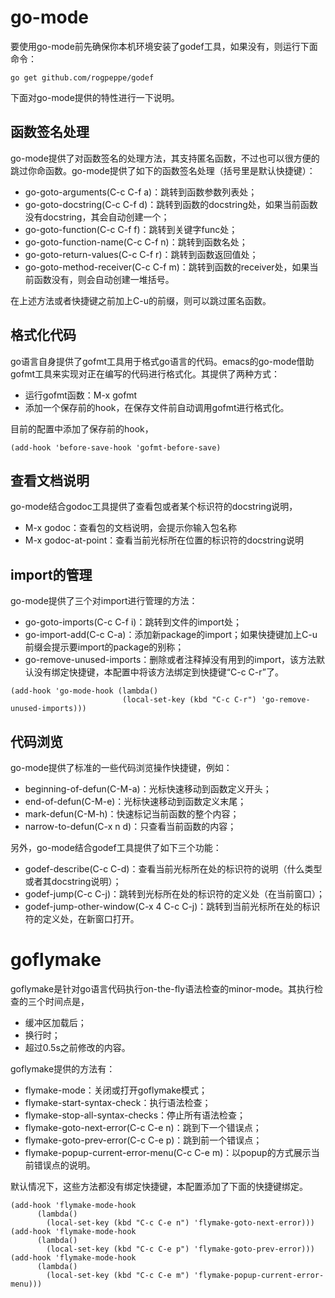 # go-mode #
要使用go-mode前先确保你本机环境安装了godef工具，如果没有，则运行下面命令：
```
go get github.com/rogpeppe/godef
```
下面对go-mode提供的特性进行一下说明。

## 函数签名处理 ##
go-mode提供了对函数签名的处理方法，其支持匿名函数，不过也可以很方便的跳过你命函数。go-mode提供了如下的函数签名处理（括号里是默认快捷键）：
- go-goto-arguments(C-c C-f a)：跳转到函数参数列表处；
- go-goto-docstring(C-c C-f d)：跳转到函数的docstring处，如果当前函数没有docstring，其会自动创建一个；
- go-goto-function(C-c C-f f)：跳转到关键字func处；
- go-goto-function-name(C-c C-f n)：跳转到函数名处；
- go-goto-return-values(C-c C-f r)：跳转到函数返回值处；
- go-goto-method-receiver(C-c C-f m)：跳转到函数的receiver处，如果当前函数没有，则会自动创建一堆括号。

在上述方法或者快捷键之前加上C-u的前缀，则可以跳过匿名函数。

## 格式化代码 ##
go语言自身提供了gofmt工具用于格式go语言的代码。emacs的go-mode借助gofmt工具来实现对正在编写的代码进行格式化。其提供了两种方式：
- 运行gofmt函数：M-x gofmt
- 添加一个保存前的hook，在保存文件前自动调用gofmt进行格式化。

目前的配置中添加了保存前的hook，
```
(add-hook 'before-save-hook 'gofmt-before-save)
```

## 查看文档说明 ##
go-mode结合godoc工具提供了查看包或者某个标识符的docstring说明，
- M-x godoc：查看包的文档说明，会提示你输入包名称
- M-x godoc-at-point：查看当前光标所在位置的标识符的docstring说明

## import的管理 ##
go-mode提供了三个对import进行管理的方法：
- go-goto-imports(C-c C-f i)：跳转到文件的import处；
- go-import-add(C-c C-a)：添加新package的import；如果快捷键加上C-u前缀会提示要import的package的别称；
- go-remove-unused-imports：删除或者注释掉没有用到的import，该方法默认没有绑定快捷键，本配置中将该方法绑定到快捷键“C-c C-r”了。
```
(add-hook 'go-mode-hook (lambda()
                         (local-set-key (kbd "C-c C-r") 'go-remove-unused-imports)))
```

## 代码浏览 ##
go-mode提供了标准的一些代码浏览操作快捷键，例如：
- beginning-of-defun(C-M-a)：光标快速移动到函数定义开头；
- end-of-defun(C-M-e)：光标快速移动到函数定义末尾；
- mark-defun(C-M-h)：快速标记当前函数的整个内容；
- narrow-to-defun(C-x n d)：只查看当前函数的内容；

另外，go-mode结合godef工具提供了如下三个功能：
- godef-describe(C-c C-d)：查看当前光标所在处的标识符的说明（什么类型或者其docstring说明）；
- godef-jump(C-c C-j)：跳转到光标所在处的标识符的定义处（在当前窗口）；
- godef-jump-other-window(C-x 4 C-c C-j)：跳转到当前光标所在处的标识符的定义处，在新窗口打开。


# goflymake #
goflymake是针对go语言代码执行on-the-fly语法检查的minor-mode。其执行检查的三个时间点是，
- 缓冲区加载后；
- 换行时；
- 超过0.5s之前修改的内容。

goflymake提供的方法有：
- flymake-mode：关闭或打开goflymake模式；
- flymake-start-syntax-check：执行语法检查；
- flymake-stop-all-syntax-checks：停止所有语法检查；
- flymake-goto-next-error(C-c C-e n)：跳到下一个错误点；
- flymake-goto-prev-error(C-c C-e p)：跳到前一个错误点；
- flymake-popup-current-error-menu(C-c C-e m)：以popup的方式展示当前错误点的说明。

默认情况下，这些方法都没有绑定快捷键，本配置添加了下面的快捷键绑定。
```
(add-hook 'flymake-mode-hook
	  (lambda()
	    (local-set-key (kbd "C-c C-e n") 'flymake-goto-next-error)))
(add-hook 'flymake-mode-hook
	  (lambda()
	    (local-set-key (kbd "C-c C-e p") 'flymake-goto-prev-error)))
(add-hook 'flymake-mode-hook
	  (lambda()
	    (local-set-key (kbd "C-c C-e m") 'flymake-popup-current-error-menu)))
```
